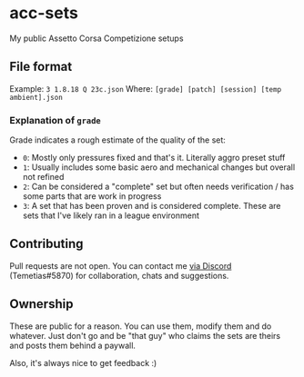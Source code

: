 # acc-sets
My public Assetto Corsa Competizione setups

## File format
Example:
`3 1.8.18 Q 23c.json`
Where:
`[grade] [patch] [session] [temp ambient].json`

### Explanation of `grade`
Grade indicates a rough estimate of the quality of the set:
- `0`: Mostly only pressures fixed and that's it. Literally aggro preset stuff
- `1`: Usually includes some basic aero and mechanical changes but overall not refined
- `2`: Can be considered a "complete" set but often needs verification / has some parts that are work in progress
- `3`: A set that has been proven and is considered complete. These are sets that I've likely ran in a league environment

## Contributing
Pull requests are not open. You can contact me [via Discord](https://discordapp.com/users/Temetias#5870) (Temetias#5870) for collaboration, chats and suggestions.

## Ownership
These are public for a reason. You can use them, modify them and do whatever. Just don't go and be "that guy" who claims the sets are theirs and posts them behind a paywall.

Also, it's always nice to get feedback :)

